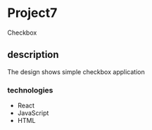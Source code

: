 # Project7
Checkbox
## description
The design shows simple checkbox application
### technologies
+ React
+ JavaScript
+ HTML
